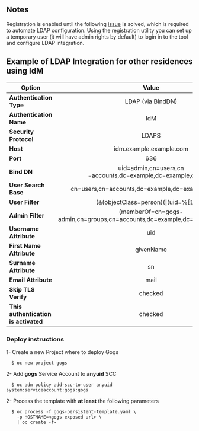 ## Notes

Registration is enabled until the following [issue](https://github.com/gogits/gogs/issues/3142) is solved, which is required to automate LDAP configuration. Using the registration utility you can set up a temporary user (it will have admin rights by default) to login in to the tool and configure LDAP integration.


## Example of LDAP Integration for other residences using IdM

| **Option**   |      **Value**    |  
|----------|:-------------:|
| **Authentication Type** |  LDAP (via BindDN) |
| **Authentication Name** |  IdM |
| **Security Protocol** | LDAPS |
| **Host** | idm.example.example.com |
| **Port** | 636 |
| **Bind DN** | uid=admin,cn=users,cn =accounts,dc=example,dc=example,dc=com |
| **User Search Base** | cn=users,cn=accounts,dc=example,dc=example,dc=com |
| **User Filter** | (&(objectClass=person)(\|(uid=%[1]s))) |
| **Admin Filter** | (memberOf=cn=gogs-admin,cn=groups,cn=accounts,dc=example,dc=example,dc=com) |
| **Username Attribute** | uid |
| **First Name Attribute** | givenName |
| **Surname Attribute** | sn |
| **Email Attribute** | mail |
| **Skip TLS Verify** | checked |
| **This authentication is activated** | checked |

### Deploy instructions

1- Create a new Project where to deploy Gogs

  ```
    $ oc new-project gogs
  ```

2- Add **gogs** Service Account to **anyuid** SCC

  ```
    $ oc adm policy add-scc-to-user anyuid system:serviceaccount:gogs:gogs
  ```

2- Process the template with **at least** the following parameters

  ```
    $ oc process -f gogs-persistent-template.yaml \
      -p HOSTNAME=<gogs exposed url> \
      | oc create -f-
  ```
